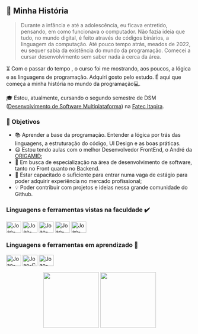 ## 🗿 Minha História

> Durante a infância e até a adolescência, eu ficava entretido, pensando, em como funcionava o computador. Não fazia ideia que tudo, no mundo digital, é feito através de códigos binários, a linguagem da computação. Até pouco tempo atrás, meados de 2022, eu sequer sabia da existência do mundo da programação. Comecei a cursar desenvolvimento sem saber nada à cerca da área.

⏳ Com o passar do tempo , o curso foi me mostrando, aos poucos, a lógica e as linguagens de programação. Adquiri gosto pelo estudo. É aqui que começa a minha história no mundo da programação💻.
 
🎓 Estou, atualmente, cursando o segundo semestre de DSM ([Desenvolvimento de Software Multiplataforma](https://fatecitapira.edu.br/dsm.html)) na [Fatec Itapira](https://fatecitapira.edu.br/index.html).

### 🎯 Objetivos
- 📚 Aprender a base da programação. Entender a lógica por trás das linguagens, a estruturação do código, UI Design e as boas práticas.
- 😃 Estou tendo aulas com o melhor Desenvolvedor FrontEnd, o André da [ORIGAMID](https://www.origamid.com/);
- 🔎 Em busca de especialização na área de desenvolvimento de software, tanto no Front quanto no Backend.
- 💼 Estar capacitado o suficiente para entrar numa vaga de estágio para poder adquirir experiência no mercado profissional;
- 💡  Poder contribuir com projetos e ideias nessa grande comunidade do Github.

### Linguagens e ferramentas vistas na faculdade ✔️
<div>
  <img align="center" alt="Joao-Figma" height="30" width="40" src="https://cdn.jsdelivr.net/gh/devicons/devicon/icons/figma/figma-original.svg">
  <img align="center" alt="Joao-HTML5" height="30" width="40" src="https://cdn.jsdelivr.net/gh/devicons/devicon/icons/html5/html5-original.svg">
  <img align="center" alt="Joao-CSS" height="30" width="40" src="https://cdn.jsdelivr.net/gh/devicons/devicon/icons/css3/css3-original.svg">
  <img align="center" alt="Joao-Python" height="30" width="40" src="https://cdn.jsdelivr.net/gh/devicons/devicon/icons/python/python-original.svg">
  <img align="center" alt="Joao-GitHub" height="30" width="40" src="https://cdn.jsdelivr.net/gh/devicons/devicon/icons/github/github-original.svg">
  
### Linguagens e ferramentas em aprendizado 📖
  <img align="center" alt="Joao-PHP" height="30" width="40" src="https://cdn.jsdelivr.net/gh/devicons/devicon/icons/php/php-original.svg">
  <img align="center" alt="Joao-C" height="30" width="40" src="https://cdn.jsdelivr.net/gh/devicons/devicon/icons/c/c-original.svg">
  <img align="center" alt="Joao-Java" height="30" width="40" src="https://cdn.jsdelivr.net/gh/devicons/devicon/icons/java/java-original.svg">
</div>
<br>
<div align="center">
  <picture>
    <source 
    srcset="https://github-readme-stats.vercel.app/api?username=Joao-PauloBR&show_icons=true&theme=midnight-purple&hide=contribs&count_private=true&locale=pt-br"
    media="(prefers-color-scheme: dark)" />
    <source
    srcset="https://github-readme-stats.vercel.app/api?username=Joao-PauloBR&show_icons=true&theme=buefy&hide=contribs&count_private=true&locale=pt-br"
    media="(prefers-color-scheme: light), (prefers-color-scheme: no-preference)" />
    <img height="150em" src="https://github-readme-stats.vercel.app/api?username=Joao-PauloBR" />
  </picture>
  <picture>
    <source 
    srcset="https://github-readme-stats.vercel.app/api/top-langs/?username=Joao-PauloBR&layout=compact&theme=midnight-purple&locale=pt-br"
    media="(prefers-color-scheme: dark)" />
    <source
    srcset="https://github-readme-stats.vercel.app/api/top-langs/?username=Joao-PauloBR&layout=compact&theme=buefy&locale=pt-br"
    media="(prefers-color-scheme: light), (prefers-color-scheme: no-preference)" />
    <img height="150em" src="https://github-readme-stats.vercel.app/api/top-langs/?username=Joao-PauloBR"/>
  </picture>
</div>
